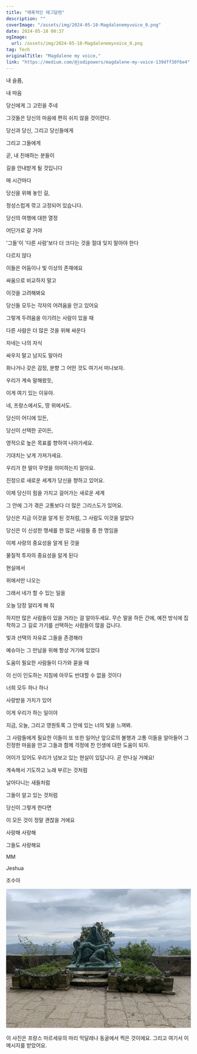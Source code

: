 ```yaml
---
title: "매혹적인 매그달렌"
description: ""
coverImage: "/assets/img/2024-05-18-Magdalenemyvoice_0.png"
date: 2024-05-18 00:37
ogImage: 
  url: /assets/img/2024-05-18-Magdalenemyvoice_0.png
tag: Tech
originalTitle: "Magdalene my voice,"
link: "https://medium.com/@jodipowers/magdalene-my-voice-139dff30f6e4"
---
```



내 슬픔,

내 마음

당신에게 그 고민을 주네

그것들은 당신의 마음에 편히 쉬지 않을 것이란다.

<div class="content-ad"></div>

당신과 당신, 그리고 당신들에게

그리고 그들에게

곧, 내 친애하는 분들이

길을 안내받게 될 것입니다

<div class="content-ad"></div>

매 시간마다

당신을 위해 놓인 길,

정성스럽게 깎고 고정되어 있습니다.

<div class="content-ad"></div>

당신의 여행에 대한 열정

어딘가로 갈 거야

'그들'이 '다른 사람'보다 더 크다는 것을 절대 잊지 말아야 한다

다르지 않다

<div class="content-ad"></div>

이들은 어둠이나 빛 이상의 존재에요

싸움으로 비교하지 말고

이것을 고려해봐요

당신들 모두는 각자의 어려움을 안고 있어요

<div class="content-ad"></div>

그렇게 두려움을 이기려는 사람이 있을 때

다른 사람은 더 많은 것을 위해 싸운다

자네는 나의 자식

싸우지 말고 남지도 말아라

<div class="content-ad"></div>

화나거나 갖은 감정, 분향 그 어떤 것도 여기서 떠나보자.

우리가 계속 말해왔듯,

이게 여기 있는 이유야.

네, 프랑스에서도, 땅 위에서도.

<div class="content-ad"></div>

당신이 어디에 있든,

당신이 선택한 곳이든,

영적으로 높은 목표를 향하여 나아가세요.

기대치는 낮게 가져가세요.

<div class="content-ad"></div>

우리가 한 말이 무엇을 의미하는지 알아요.

진정으로 새로운 세계가 당신을 향하고 있어요.

이제 당신이 힘을 가지고 걸어가는 새로운 세계

그 안에 그가 겪은 고통보다 더 많은 그리스도가 있어요.

<div class="content-ad"></div>

당신은 지금 이것을 알게 된 것처럼, 그 사람도 이것을 알았다

당신은 이 신성한 맹세를 한 많은 사람들 중 한 명임을

이제 사랑의 중요성을 알게 된 것을

물질적 투자의 중요성을 알게 된다

<div class="content-ad"></div>

현실에서

위에서만 나오는

그래서 네가 할 수 있는 일을

오늘 당장 알리게 해 줘

<div class="content-ad"></div>

하지만 많은 사람들이 있을 거라는 걸 알아두세요. 무슨 말을 하든 간에, 예전 방식에 집착하고 그 길로 가기를 선택하는 사람들이 많을 겁니다.

<div class="content-ad"></div>

빛과 선택의 자유로 그들을 존경해라

예슈아는 그 만남을 위해 항상 거기에 있었다

도움이 필요한 사람들이 다가와 묻을 때

이 신이 인도하는 지침에 아무도 반대할 수 없을 것이다

<div class="content-ad"></div>

너희 모두 하나 하나

사랑받을 가치가 있어

이게 우리가 하는 일이야

지금, 오늘, 그리고 영원토록 그 안에 있는 너의 빛을 느껴봐.

<div class="content-ad"></div>

그 사람들에게 필요한 이들이 또 또한 일어난 앞으로의 불행과 고통 이들을 알아들어 그 진정한 마음을 안고 그들과 함께 걱정에 찬 인생에 대한 도움이 되자.

<div class="content-ad"></div>

어이가 있어도 우리가 넘보고 있는 현실이 있답니다. 곧 만나실 거예요!

<div class="content-ad"></div>

계속해서 기도하고 노래 부르는 것처럼

날아다니는 새들처럼

그들이 알고 있는 것처럼

당신이 그렇게 한다면

<div class="content-ad"></div>

이 모든 것이 정말 괜찮을 거에요

사랑해 사랑해

그들도 사랑해요

MM

<div class="content-ad"></div>

Jeshua

조수아

![image](/assets/img/2024-05-18-Magdalenemyvoice_0.png)

이 사진은 프랑스 마르세유의 마리 막달레나 동굴에서 찍은 것이에요. 그리고 여기서 이 메시지를 받았어요.